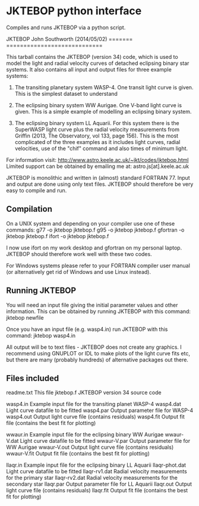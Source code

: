 # JKTEBOP python interface

Compiles and runs JKTEBOP via a python script.



JKTEBOP                                          John Southworth (2014/05/02)
=======                                          ============================

This tarball contains the JKTEBOP (version 34) code, which is used to model
the light and radial velocity curves of detached eclipsing binary star systems.
It also contains all input and output files for three example systems:

1) The transiting planetary system WASP-4. One transit light curve is given.
   This is the simplest dataset to understand

2) The eclipsing binary system WW Aurigae. One V-band light curve is given.
   This is a simple example of modelling an eclipsing binary system.

3) The eclipsing binary system LL Aquarii. For this system there is the
   SuperWASP light curve plus the radial velocity measurements from Griffin
   (2013, The Observatory, vol 133, page 156). This is the most complicated
   of the three examples as it includes light curves, radial velocities, use
   of the "chif" command and also times of minimum light.

For information visit:  http://www.astro.keele.ac.uk/~jkt/codes/jktebop.html
Limited support can be obtained by emailing me at:  astro.js[at].keele.ac.uk

JKTEBOP is monolithic and written in (almost) standard FORTRAN 77.  Input and
output are done using only text files.  JKTEBOP should therefore be very easy
to compile and run.


Compilation
-----------

On a UNIX system and depending on your compiler use one of these commands:
  g77 -o jktebop jktebop.f
  g95 -o jktebop jktebop.f
  gfortran -o jktebop jktebop.f
  ifort -o jktebop jktebop.f

I now use ifort on my work desktop and gfortran on my personal laptop.
JKTEBOP should therefore work well with these two codes.

For Windows systems please refer to your FORTRAN compiler user manual (or
alternatively get rid of Windows and use Linux instead).


Running JKTEBOP
---------------

You will need an input file giving the initial parameter values and other
information. This can be obtained by running JKTEBOP with this command:
  jktebop newfile

Once you have an input file (e.g. wasp4.in) run JKTEBOP with this command:
  jktebop wasp4.in

All output will be to text files - JKTEBOP does not create any graphics.
I recommend using GNUPLOT or IDL to make plots of the light curve fits etc,
but there are many (probably hundreds) of alternative packages out there.


Files included
--------------

readme.txt        This file
jktebop.f         JKTEBOP version 34 source code

wasp4.in          Example input file for the transiting planet WASP-4
wasp4.dat         Light curve datafile to be fitted
wasp4.par         Output parameter file for WASP-4
wasp4.out         Output light curve file (contains residuals)
wasp4.fit         Output fit file (contains the best fit for plotting)

wwaur.in          Example input file for the eclipsing binary WW Aurigae
wwaur-V.dat       Light curve datafile to be fitted
wwaur-V.par       Output parameter file for WW Aurigae
wwaur-V.out       Output light curve file (contains residuals)
wwaur-V.fit       Output fit file (contains the best fit for plotting)

llaqr.in          Example input file for the eclipsing binary LL Aquarii
llaqr-phot.dat    Light curve datafile to be fitted
llaqr-rv1.dat     Radial velocity measurements for the primary star
llaqr-rv2.dat     Radial velocity measurements for the secondary star
llaqr.par         Output parameter file for LL Aquarii
llaqr.out         Output light curve file (contains residuals)
llaqr.fit         Output fit file (contains the best fit for plotting)



